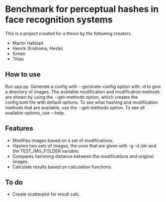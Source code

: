 # Benchmark for perceptual hashes in face recognition systems

This is a project created for a thesis by the following creators.
- Martin Hafstad
- Henrik (Endroma, Heste)
- Simen
- Thias

## How to use
Run app.py. Generate a config with --generate-config option with -d to give a directory of images. The available modification and modification methods are shown by using the --get-methods option, which creates the config.toml file with default options. To see what hashing and modification methods that are available, use the --get-methods option. To see all available options, use --help.

## Features
- Modifies images based on a set of modifications.
- Hashes two sets of images, the ones that are given with -g -d /dir and the TEST_IMG_FOLDER variable.
- Compares hamming distance between the modifications and original images.
- Calculate results based on calculation functions.

## To do
- Create scatterplot for result calc.
